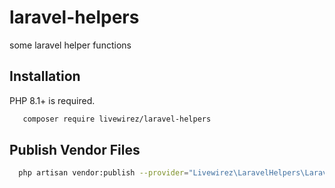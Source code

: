 # laravel-helpers

some laravel helper functions 

## Installation

PHP 8.1+ is required.

```sh
   composer require livewirez/laravel-helpers
```

## Publish Vendor Files

```sh
  php artisan vendor:publish --provider="Livewirez\LaravelHelpers\LaravelHelpersServiceProvider"
```